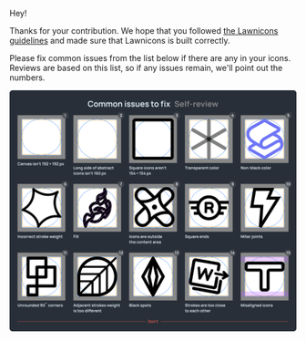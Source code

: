 Hey!

Thanks for your contribution. We hope that you followed [the Lawnicons guidelines](https://github.com/LawnchairLauncher/lawnicons/blob/develop/CONTRIBUTING.md) and made sure that Lawnicons is built correctly.

Please fix common issues from the list below if there are any in your icons. Reviews are based on this list, so if any issues remain, we'll point out the numbers.

![](https://raw.githubusercontent.com/LawnchairLauncher/lawnicons/refs/heads/develop/docs/images/common-issues-to-fix.png)
